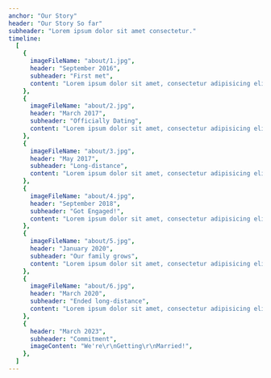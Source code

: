 ```yaml
---
anchor: "Our Story"
header: "Our Story So far"
subheader: "Lorem ipsum dolor sit amet consectetur."
timeline:
  [
    {
      imageFileName: "about/1.jpg",
      header: "September 2016",
      subheader: "First met",
      content: "Lorem ipsum dolor sit amet, consectetur adipisicing elit. Minima maxime quam architecto quo inventore harum ex magni, dicta impedit.",
    },
    {
      imageFileName: "about/2.jpg",
      header: "March 2017",
      subheader: "Officially Dating",
      content: "Lorem ipsum dolor sit amet, consectetur adipisicing elit. Minima maxime quam architecto quo inventore harum ex magni, dicta impedit.",
    },
    {
      imageFileName: "about/3.jpg",
      header: "May 2017",
      subheader: "Long-distance",
      content: "Lorem ipsum dolor sit amet, consectetur adipisicing elit. Minima maxime quam architecto quo inventore harum ex magni, dicta impedit.",
    },
    {
      imageFileName: "about/4.jpg",
      header: "September 2018",
      subheader: "Got Engaged!",
      content: "Lorem ipsum dolor sit amet, consectetur adipisicing elit. Minima maxime quam architecto quo inventore harum ex magni, dicta impedit.",
    },
    {
      imageFileName: "about/5.jpg",
      header: "January 2020",
      subheader: "Our family grows",
      content: "Lorem ipsum dolor sit amet, consectetur adipisicing elit. Minima maxime quam architecto quo inventore harum ex magni, dicta impedit.",
    },
    {
      imageFileName: "about/6.jpg",
      header: "March 2020",
      subheader: "Ended long-distance",
      content: "Lorem ipsum dolor sit amet, consectetur adipisicing elit. Minima maxime quam architecto quo inventore harum ex magni, dicta impedit.",
    },
    {
      header: "March 2023",
      subheader: "Commitment",
      imageContent: "We're\r\nGetting\r\nMarried!",
    },
  ]
---
```

